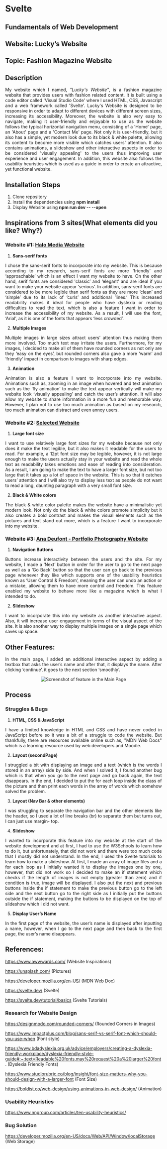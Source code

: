 # Svelte

## Fundamentals of Web Development

## Website: Lucky’s Website

## Topic: Fashion Magazine Website

## Description

<p align = "justify">My website which I named, <i>"Lucky's Website"</i>, is a fashion magazine website that provides users with fashion related content. It is built using a code editor called 'Visual Studio Code' where I used HTML, CSS, Javascript and a web framework called 'Svelte'. Lucky's Website is designed to be responsive in order to adapt to different devices with different screen sizes, increasing its accessibility. Moreover, the website is also very easy to navigate, making it user-friendly and enjoyable to use as the website follows the typical horizontal navigation menu, consisting of a 'Home' page, an 'About' page and a 'Contact Me' page. Not only it is user-friendly, but it also has a simple, yet modern look due to its black & white palette, allowing its content to become more visible which catches users' attention. It also contains animations, a slideshow and other interactive aspects in order to be considered 'visually appealing' to the users thus improving user experience and user engagement. In addition, this website also follows the usability heuristics which is used as a guide in order to create an attractive, yet functional website.
</p>

## Installation Steps

1. Clone repository
2. Install the dependencies using **npm install**
3. Display Website using **npm run dev -- --open**

## Inspirations from 3 sites(What elements did you like? Why?)

### Website #1: [Halo Media Website](https://halomedia.com/)
1. **Sans-serif fonts**

<p align = "justify">I chose the sans-serif fonts to incorporate into my website. This is because according to my research, sans-serif fonts are more ‘friendly’ and ‘approachable’ which is an effect I want my website to have. On the other hand, serif fonts are considered 'classic’ and ‘elegant’ and are ideal if you want to make your website appear ‘serious’. In addition, sans-serif fonts are considered to be more legible than serif fonts as they are more ‘clean’ and ‘simple’ due to its lack of ‘curls’ and additional ‘lines.’ This increased readability makes it ideal for people who have dyslexia or reading difficulties to read the text, which is also a feature I want in order to increase the accessibility of my website. As a result, I will use the font, ‘Arial’, as it is one of the fonts that appears ‘less crowded’. 
</p>

2. **Multiple Images**

<p align = "justify">Multiple images in large sizes attract users’ attention thus making them more involved. Too much text may irritate the users. Furthermore, for my images, I decided to make all of them have rounded corners as not only are they ‘easy on the eyes’, but rounded corners also gave a more ‘warm’ and ‘friendly’ impact in comparison to images with sharp edges. 
</p>

3. **Animation**

<p align = "justify">Animation is also a feature I want to incorporate into my website. Animations such as, zooming in an image when hovered and text animation such as the ‘fly animation’ to make the text appear vertically will make my website look ‘visually appealing’ and catch the user’s attention. It will also allow my website to share information in a more fun and memorable way. However, I plan not to use too much animation as based on my research, too much animation can distract and even annoy users.
</p>

### Website #2: [Selected Website](https://selectedbase.com/)
1. **Large font size** 

<p align = "justify">I want to use relatively large font sizes for my website because not only does it make the text legible, but it also makes it readable for the users to read. For example, a 12pt font size may be legible, however, it is not large enough to make the users actually stay in your website and read the whole text as readability takes emotions and ease of reading into consideration. As a result, I am going to make the text to have a larger font size, but not too large that it takes up a lot of space in the website. This is so that it catches users’ attention and I will also try to display less text as people do not want to read a long, daunting paragraph with a very small font size.
</p>

2. **Black & White colors** 

<p align = "justify">The black & white color palette makes the website have a minimalistic yet modern look.  Not only do the black & white colors promote simplicity but it also creates a bold contrast and makes the visual elements such as the pictures and text stand out more, which is a feature I want to incorporate into my website. 
</p>

### Website #3: [Ana Deufont - Portfolio Photography Website](https://polite-hill-00eb08f10.1.azurestaticapps.net/)
1. **Navigation Buttons**

<p align = "justify">Buttons increase interactivity between the users and the site. For my website, I made a ‘Next’ button in order for the user to go to the next page as well as a ‘Go Back’ button so that the user can go back to the previous page whenever they like which supports one of the usability heuristics known as ‘User Control & Freedom’, meaning the user can undo an action or a mistake, allowing them to have more control and freedom. This feature enabled my website to behave more like a magazine which is what I intended to do. 
</p>

2. **Slideshow**

<p align = "justify">I want to incorporate this into my website as another interactive aspect. Also, it will increase user engagement in terms of the visual aspect of the site. It is also another way to display multiple images on a single page which saves up space.
</p>

## Other Features:
<p align = "justify">In the main page, I added an additional interactive aspect by adding a textbox that asks the user’s name and after that, it displays the name. After clicking ‘continue’, it goes to the next section ‘smoothly’.
</p>

<p align = "center">
<img src = "Main.png" 
alt = "Screenshot of feature in the Main Page"
</p>

## Process
### Struggles & Bugs
1. **HTML, CSS & JavaScript**

<p align = "justify">I have a limited knowledge in HTML and CSS and have never coded in JavaScript before so it was a bit of a struggle to code the website. But thankfully,  there are resources available online such as, "MDN Web Docs" which is a learning resource used by web developers and Moodle.
</p>

2. **Layout (secondPage)**

<p align = "justify">I struggled a bit with displaying an image and a text (which is the words I stored in an array) side by side. And when I solved it, I found another bug which is that when you go to the next page and go back again, the text disappears. In the end, I decided to put the for each loop inside the class of the picture and then print each words in the array of words which somehow solved the problem.
</p>

3. **Layout (Nav Bar & other elements)**

<p align = "justify">I was struggling to separate the navigation bar and the other elements like the header, so I used a lot of line breaks (br) to separate them but turns out, I can just use margin- top.
</p>

4. **Slideshow**

<p align = "justify">I wanted to incorporate this feature into my website at the start of the website development and at first, I had to use the W3Schools to learn how to do it, but unfortunately, that did not work and there were too much code that I mostly did not understand. In the end, I used the Svelte tutorials to learn how to make a slideshow. At first, I made an array of image files and a for each loop as I initially wanted it to display the images one by one, however, that did not work so I decided to make an if statement which checks if the length of images is not empty (greater than zero) and if condition is true, image will be displayed. I also put the next and previous buttons inside the if statement to make the previous button go to the left side and the next button go to the right side as I initially put the buttons outside the if statement, making the buttons to be displayed on the top of slideshow which I did not want.
</p>

5. **Display User’s Name**

<p align = "justify">In the first page of the website, the user’s name is displayed after inputting a name, however, when I go to the next page and then back to the first page, the user’s name disappears.
</p>

## References:
https://www.awwwards.com/ (Website Inspirations)

https://unsplash.com/ (Pictures)

https://developer.mozilla.org/en-US/ (MDN Web Doc)

https://svelte.dev/ (Svelte)

https://svelte.dev/tutorial/basics (Svelte Tutorials)

### Research for Website Design

https://designmodo.com/rounded-corners/ (Rounded Corners in Images)

https://www.impactplus.com/blog/sans-serif-vs-serif-font-which-should-you-use-when (Font style)

https://www.bdadyslexia.org.uk/advice/employers/creating-a-dyslexia-friendly-workplace/dyslexia-friendly-style-guide#:~:text=Readable%20fonts,may%20request%20a%20larger%20font. (Dyslexia Friendly Fonts)

https://www.studiorubric.co/blog/insight/font-size-matters-why-you-should-design-with-a-larger-font (Font Size)

https://boldist.co/web-design/using-animations-in-web-design/ (Animation)

### Usability Heuristics

https://www.nngroup.com/articles/ten-usability-heuristics/

### Bug Solution

https://developer.mozilla.org/en-US/docs/Web/API/Window/localStorage (Web Storage)
